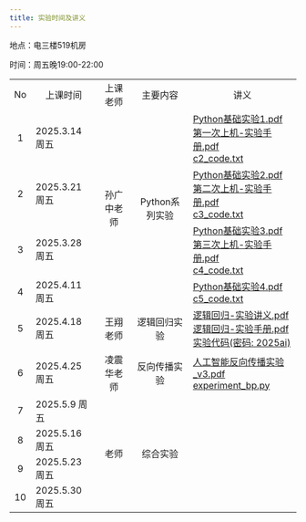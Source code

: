 ```yaml
---
title: 实验时间及讲义
---
```


地点：电三楼519机房

时间：周五晚19:00-22:00

<table>
  <tbody>
    <tr>
      <td align="center">No</td>
      <td align="center">上课时间</td>
      <td align="center">上课老师</td>
      <td align="center">主要内容</td>
      <td align="center">讲义</td>
    </tr>
    <tr>
      <td align="center">1</td>
      <td>2025.3.14 周五</td>
      <td rowspan="4" align="center">孙广中老师</td>
      <td rowspan="4" align="center">Python系列实验</td>
      <td rowspan="1">
        <a href="./Python基础实验1.pdf">Python基础实验1.pdf</a><br />
        <a href="./第一次上机-实验手册.pdf">第一次上机-实验手册.pdf</a><br />
        <a href="./c2_code.txt">c2_code.txt</a>
      </td>
    </tr>
        <tr>
      <td align="center">2</td>
      <td>2025.3.21 周五</td>
      <td rowspan="1">
        <a href="./Python基础实验2.pdf">Python基础实验2.pdf</a><br />
        <a href="./第二次上机-实验手册.pdf">第二次上机-实验手册.pdf</a><br />
        <a href="./c3_code.txt">c3_code.txt</a>
      </td>
    </tr>
    <tr>
      <td align="center">3</td>
      <td>2025.3.28 周五</td>
      <td rowspan="1">
        <a href="./Python基础实验3.pdf">Python基础实验3.pdf</a><br />
        <a href="./第三次上机-实验手册.pdf">第三次上机-实验手册.pdf</a><br />
        <a href="./c4_code.txt">c4_code.txt</a>
      </td>
    </tr>
    <tr>
      <td align="center">4</td>
      <td>2025.4.11 周五</td>
      <td rowspan="1">
        <a href="./Python基础实验4.pdf">Python基础实验4.pdf</a><br />
        <a href="./c5_code.txt">c5_code.txt</a>
      </td>
    </tr>
    <tr>
      <td align="center">5</td>
      <td>2025.4.18 周五</td>
      <td rowspan="1" align="center">王翔老师</td>
      <td rowspan="1" align="center">逻辑回归实验</td>
      <td rowspan="1">
        <a href="./逻辑回归-实验讲义.pdf">逻辑回归-实验讲义.pdf</a><br />
        <a href="./逻辑回归-实验手册.pdf">逻辑回归-实验手册.pdf</a><br />
        <a href="https://rec.ustc.edu.cn/share/8a7422b0-1b55-11f0-bb7e-93be71f85b5a">实验代码(密码: 2025ai)</a>
      </td>
    </tr>
    <tr>
      <td align="center">6</td>
      <td>2025.4.25 周五</td>
      <td rowspan="1" align="center">凌震华老师</td>
      <td rowspan="1" align="center">反向传播实验</td>
      <td rowspan="1">
        <a href="./人工智能反向传播实验_v3.pdf">人工智能反向传播实验_v3.pdf</a><br />
        <a href="./experiment_bp.py">experiment_bp.py</a>
      </td>
    </tr>
    <tr>
      <td align="center">7</td>
      <td>2025.5.9 周五</td>
      <td rowspan="4" align="center">老师</td>
      <td rowspan="4" align="center">综合实验</td>
      <td rowspan="4">
      </td>
    </tr>
    <tr>
      <td align="center">8</td>
      <td>2025.5.16 周五</td>
    </tr>
    <tr>
      <td align="center">9</td>
      <td>2025.5.23 周五</td>
    </tr>
    <tr>
      <td align="center">10</td>
      <td>2025.5.30 周五</td>
    </tr>

  </tbody>
</table>
